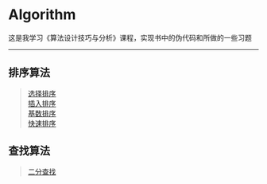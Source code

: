 # Algorithm
这是我学习《算法设计技巧与分析》课程，实现书中的伪代码和所做的一些习题

---
## 排序算法
>[选择排序](https://github.com/1583902733/algorithm/blob/master/chapter%201/selectionSort.cpp)  
>[插入排序](https://github.com/1583902733/algorithm/blob/master/chapter%201/insertionSort.cpp)  
>[基数排序](https://github.com/1583902733/algorithm/blob/master/chapter%205/radixSort.cpp)  
>[快速排序](https://github.com/1583902733/algorithm/blob/master/chapter%205/quickSort.cpp)

## 查找算法
>[二分查找](https://github.com/1583902733/algorithm/blob/master/chapter%201/binarySearch.cpp) 


